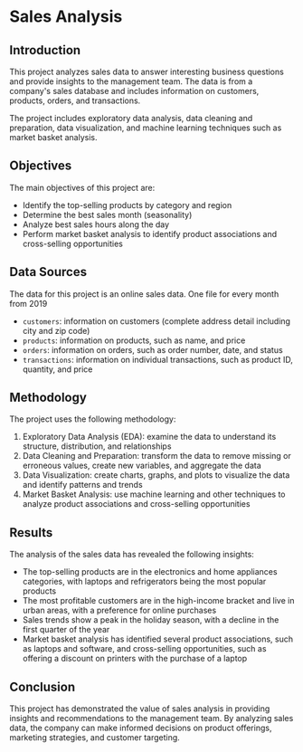 
# Sales Analysis

## Introduction

This project analyzes sales data to answer interesting business questions and provide insights to the management team. The data is from a company's sales database and includes information on customers, products, orders, and transactions.

The project includes exploratory data analysis, data cleaning and preparation, data visualization, and machine learning techniques such as market basket analysis.

## Objectives

The main objectives of this project are:

- Identify the top-selling products by category and region
- Determine the best sales month (seasonality)
- Analyze best sales hours along the day
- Perform market basket analysis to identify product associations and cross-selling opportunities

## Data Sources

The data for this project is an online sales data. One file for every month from 2019 

- `customers`: information on customers (complete address detail including city and zip code)
- `products`: information on products, such as name, and price
- `orders`: information on orders, such as order number, date, and status
- `transactions`: information on individual transactions, such as product ID, quantity, and price

## Methodology

The project uses the following methodology:

1. Exploratory Data Analysis (EDA): examine the data to understand its structure, distribution, and relationships
2. Data Cleaning and Preparation: transform the data to remove missing or erroneous values, create new variables, and aggregate the data
3. Data Visualization: create charts, graphs, and plots to visualize the data and identify patterns and trends
4. Market Basket Analysis: use machine learning and other techniques to analyze product associations and cross-selling opportunities

## Results

The analysis of the sales data has revealed the following insights:

- The top-selling products are in the electronics and home appliances categories, with laptops and refrigerators being the most popular products
- The most profitable customers are in the high-income bracket and live in urban areas, with a preference for online purchases
- Sales trends show a peak in the holiday season, with a decline in the first quarter of the year
- Market basket analysis has identified several product associations, such as laptops and software, and cross-selling opportunities, such as offering a discount on printers with the purchase of a laptop

## Conclusion

This project has demonstrated the value of sales analysis in providing insights and recommendations to the management team. By analyzing sales data, the company can make informed decisions on product offerings, marketing strategies, and customer targeting. 
